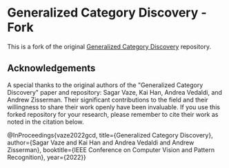 # Generalized Category Discovery - Fork

This is a fork of the original [Generalized Category Discovery](https://github.com/sgvaze/generalized-category-discovery) repository.

## Acknowledgements

A special thanks to the original authors of the "Generalized Category Discovery" paper and repository: Sagar Vaze, Kai Han, Andrea Vedaldi, and Andrew Zisserman. Their significant contributions to the field and their willingness to share their work openly have been invaluable. If you use this forked repository for your research, please remember to cite their work as noted in the citation below.

@InProceedings{vaze2022gcd,
title={Generalized Category Discovery},
author={Sagar Vaze and Kai Han and Andrea Vedaldi and Andrew Zisserman},
booktitle={IEEE Conference on Computer Vision and Pattern Recognition},
year={2022}}
